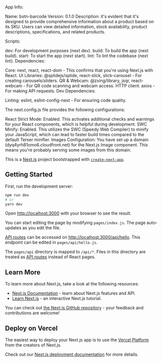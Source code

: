 App Info:

Name: bstn-barcode
Version: 0.1.0
Description: it's evident that it's designed to provide comprehensive information about a product based on its SKU. Users can view detailed information, stock availability, product descriptions, specifications, and related products.

Scripts:

dev: For development purposes (next dev).
build: To build the app (next build).
start: To start the app (next start).
lint: To lint the codebase (next lint).
Dependencies:

Core: next, react, react-dom - This confirms that you're using Next.js with React.
UI Libraries: @splidejs/splide, react-slick, slick-carousel - For creating carousels/sliders.
QR & Webcam: @zxing/library, jsqr, react-webcam - For QR code scanning and webcam access.
HTTP client: axios - For making API requests.
Dev Dependencies:

Linting: eslint, eslint-config-next - For ensuring code quality.


The next.config.js file provides the following configurations:

React Strict Mode: Enabled. This activates additional checks and warnings for your React components, which is helpful during development.
SWC Minify: Enabled. This utilizes the SWC (Speedy Web Compiler) to minify your JavaScript, which can lead to faster build times compared to the default Terser minifier.
Images Configuration: You have set up a domain (dyq4yrh81omo6.cloudfront.net) for the Next.js Image component. This means you're probably serving some images from this domain.









This is a [Next.js](https://nextjs.org/) project bootstrapped with [`create-next-app`](https://github.com/vercel/next.js/tree/canary/packages/create-next-app).

## Getting Started

First, run the development server:

```bash
npm run dev
# or
yarn dev
```

Open [http://localhost:3000](http://localhost:3000) with your browser to see the result.

You can start editing the page by modifying `pages/index.js`. The page auto-updates as you edit the file.

[API routes](https://nextjs.org/docs/api-routes/introduction) can be accessed on [http://localhost:3000/api/hello](http://localhost:3000/api/hello). This endpoint can be edited in `pages/api/hello.js`.

The `pages/api` directory is mapped to `/api/*`. Files in this directory are treated as [API routes](https://nextjs.org/docs/api-routes/introduction) instead of React pages.

## Learn More

To learn more about Next.js, take a look at the following resources:

- [Next.js Documentation](https://nextjs.org/docs) - learn about Next.js features and API.
- [Learn Next.js](https://nextjs.org/learn) - an interactive Next.js tutorial.

You can check out [the Next.js GitHub repository](https://github.com/vercel/next.js/) - your feedback and contributions are welcome!

## Deploy on Vercel

The easiest way to deploy your Next.js app is to use the [Vercel Platform](https://vercel.com/new?utm_medium=default-template&filter=next.js&utm_source=create-next-app&utm_campaign=create-next-app-readme) from the creators of Next.js.

Check out our [Next.js deployment documentation](https://nextjs.org/docs/deployment) for more details.
